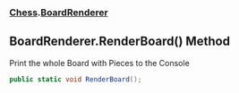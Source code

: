 ### [Chess](Chess.md 'Chess').[BoardRenderer](Chess.BoardRenderer.md 'Chess.BoardRenderer')

## BoardRenderer.RenderBoard() Method

Print the whole Board with Pieces to the Console

```csharp
public static void RenderBoard();
```
